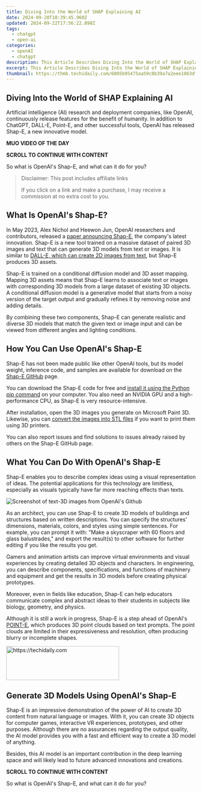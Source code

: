```yaml
---
title: Diving Into the World of SHAP Explaining AI
date: 2024-09-20T18:39:45.960Z
updated: 2024-09-22T17:56:22.898Z
tags:
  - chatgpt
  - open-ai
categories:
  - openAI
  - chatgpt
description: This Article Describes Diving Into the World of SHAP Explaining AI
excerpt: This Article Describes Diving Into the World of SHAP Explaining AI
thumbnail: https://thmb.techidaily.com/6005b95475aa59c8b39a7a2eee1863dfc772797dd0dfe7b149de977900ab8a06.jpg
---
```


## Diving Into the World of SHAP Explaining AI

 Artificial intelligence (AI) research and deployment companies, like OpenAI, continuously release features for the benefit of humanity. In addition to ChatGPT, DALL-E, Point-E, and other successful tools, OpenAI has released Shap-E, a new innovative model.

**MUO VIDEO OF THE DAY**

**SCROLL TO CONTINUE WITH CONTENT**

 So what is OpenAI's Shap-E, and what can it do for you?

>  Disclaimer: This post includes affiliate links
>
>  If you click on a link and make a purchase, I may receive a commission at no extra cost to you.
>

## What Is OpenAI's Shap-E?

 In May 2023, Alex Nichol and Heewon Jun, OpenAI researchers and contributors, released a [paper announcing Shap-E](https://arxiv.org/abs/2305.02463), the company's latest innovation. Shap-E is a new tool trained on a massive dataset of paired 3D images and text that can generate 3D models from text or images. It is similar to [DALL-E, which can create 2D images from text](https://www.makeuseof.com/how-to-use-dall-e-2/), but Shap-E produces 3D assets.

 Shap-E is trained on a conditional diffusion model and 3D asset mapping. Mapping 3D assets means that Shap-E learns to associate text or images with corresponding 3D models from a large dataset of existing 3D objects. A conditional diffusion model is a generative model that starts from a noisy version of the target output and gradually refines it by removing noise and adding details.

 By combining these two components, Shap-E can generate realistic and diverse 3D models that match the given text or image input and can be viewed from different angles and lighting conditions.

## How You Can Use OpenAI's Shap-E

 Shap-E has not been made public like other OpenAI tools, but its model weight, inference code, and samples are available for download on the [Shap-E GitHub](https://github.com/openai/shap-e) page.

 You can download the Shap-E code for free and [install it using the Python pip command](https://www.makeuseof.com/tag/install-pip-for-python/) on your computer. You also need an NVIDIA GPU and a high-performance CPU, as Shap-E is very resource-intensive.

 After installation, open the 3D images you generate on Microsoft Paint 3D. Likewise, you can [convert the images into STL files](https://www.makeuseof.com/what-is-an-stl-file-what-is-it-used-for/) if you want to print them using 3D printers.

 You can also report issues and find solutions to issues already raised by others on the Shap-E GitHub page.

## What You Can Do With OpenAI's Shap-E

 Shap-E enables you to describe complex ideas using a visual representation of ideas. The potential applications for this technology are limitless, especially as visuals typically have far more reaching effects than texts.

![Screenshot of text-3D images from OpenAI's Github](https://static1.makeuseofimages.com/wordpress/wp-content/uploads/2023/05/screenshot-of-text-3d-images-from-openai-s-github.jpg)

 As an architect, you can use Shap-E to create 3D models of buildings and structures based on written descriptions. You can specify the structures' dimensions, materials, colors, and styles using simple sentences. For example, you can prompt it with: "Make a skyscraper with 60 floors and glass balustrades," and export the result(s) to other software for further editing if you like the results you get.

 Gamers and animation artists can improve virtual environments and visual experiences by creating detailed 3D objects and characters. In engineering, you can describe components, specifications, and functions of machinery and equipment and get the results in 3D models before creating physical prototypes.

 Moreover, even in fields like education, Shap-E can help educators communicate complex and abstract ideas to their students in subjects like biology, geometry, and physics.

 Although it is still a work in progress, Shap-E is a step ahead of OpenAI's [POINT-E](https://openai.com/research/point-e), which produces 3D point clouds based on text prompts. The point clouds are limited in their expressiveness and resolution, often producing blurry or incomplete shapes.

<!-- affiliate ads begin -->
<a href="https://malaysia-healthcare-travel-council.pxf.io/c/5597632/1557746/17382" target="_top" id="1557746">
  <img src="//a.impactradius-go.com/display-ad/17382-1557746" border="0" alt="https://techidaily.com" width="300" height="90"/>
</a>
<img height="0" width="0" src="https://malaysia-healthcare-travel-council.pxf.io/i/5597632/1557746/17382" style="position:absolute;visibility:hidden;" border="0" />
<!-- affiliate ads end -->

## Generate 3D Models Using OpenAI's Shap-E

 Shap-E is an impressive demonstration of the power of AI to create 3D content from natural language or images. With it, you can create 3D objects for computer games, interactive VR experiences, prototypes, and other purposes. Although there are no assurances regarding the output quality, the AI model provides you with a fast and efficient way to create a 3D model of anything.

 Besides, this AI model is an important contribution in the deep learning space and will likely lead to future advanced innovations and creations.

**SCROLL TO CONTINUE WITH CONTENT**

 So what is OpenAI's Shap-E, and what can it do for you?

<ins class="adsbygoogle"
     style="display:block"
     data-ad-format="autorelaxed"
     data-ad-client="ca-pub-7571918770474297"
     data-ad-slot="1223367746"></ins>

<ins class="adsbygoogle"
     style="display:block"
     data-ad-client="ca-pub-7571918770474297"
     data-ad-slot="8358498916"
     data-ad-format="auto"
     data-full-width-responsive="true"></ins>



